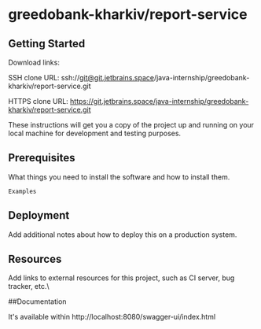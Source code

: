 # greedobank-kharkiv/report-service



## Getting Started

Download links:

SSH clone URL: ssh://git@git.jetbrains.space/java-internship/greedobank-kharkiv/report-service.git

HTTPS clone URL: https://git.jetbrains.space/java-internship/greedobank-kharkiv/report-service.git



These instructions will get you a copy of the project up and running on your local machine for development and testing purposes.

## Prerequisites

What things you need to install the software and how to install them.

```
Examples
```

## Deployment

Add additional notes about how to deploy this on a production system.

## Resources

Add links to external resources for this project, such as CI server, bug tracker, etc.\

##Documentation

It's available within http://localhost:8080/swagger-ui/index.html
